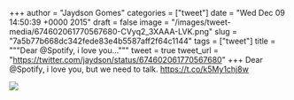 
+++
author = "Jaydson Gomes"
categories = ["tweet"]
date = "Wed Dec 09 14:50:39 +0000 2015"
draft = false
image = "/images/tweet-media/674602061770567680-CVyq2_3XAAA-LVK.png"
slug = "7a5b77b668dc342fede83e4b5587aff2f64c1144"
tags = ["tweet"]
title = """Dear @Spotify, i love you..."""
tweet = true
tweet_url = "https://twitter.com/jaydson/status/674602061770567680"
+++
Dear @Spotify, i love you, but we need to talk. https://t.co/k5My1chj8w

![](/images/tweet-media/674602061770567680-CVyq2_3XAAA-LVK.png)